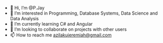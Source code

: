 - 👋 Hi, I’m @P.Jay
- 👀 I’m interested in Programming, Database Systems, Data Science and Data Analysis
- 🌱 I’m currently learning C# and Angular
- 💞️ I’m looking to collaborate on projects with other users
- 📫 How to reach me azilakujeremiah@gmail.com

<!---
P-Jay-C/P-Jay-C is a ✨ special ✨ repository because its `README.md` (this file) appears on your GitHub profile.
You can click the Preview link to take a look at your changes.
--->
